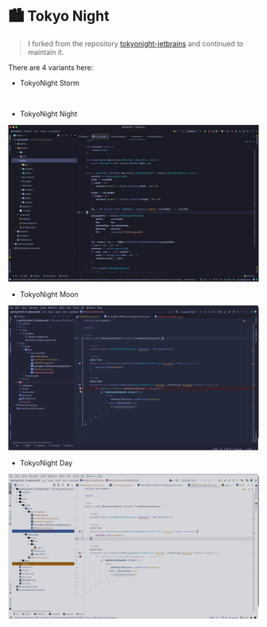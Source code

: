 # 🏙 Tokyo Night

<!-- Plugin description -->
> I forked from the repository [tokyonight-jetbrains](https://github.com/alexadhy/tokyonight-jetbrains) and continued to maintain it.

There are 4 variants here:

- TokyoNight Storm

<p >
    <img src="static/golang_tokyonight_storm.png" alt=""/>
</p>

- TokyoNight Night 

<p >
    <img src="static/golang_tokyonight_night.png" alt=""/>
</p>


- TokyoNight Moon

<p >
    <img src="static/java_tokyonight_moon.png" alt=""/>
</p>

- TokyoNight Day 

<p >
    <img src="static/java_tokyonight_day.png" alt=""/>
</p>
<!-- Plugin description end -->